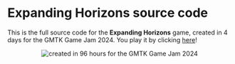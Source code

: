 # Expanding Horizons source code
This is the full source code for the **Expanding Horizons** game, created in 4 days for the GMTK Game Jam 2024. You play it by clicking [here](https://ascpixi.itch.io/expanding-horizons)!

<p align="center">
    <img alt="created in 96 hours for the GMTK Game Jam 2024" src="https://img.itch.zone/aW1nLzE3NDk3MTM3LnBuZw==/original/vnGZYo.png"/>
</p>
